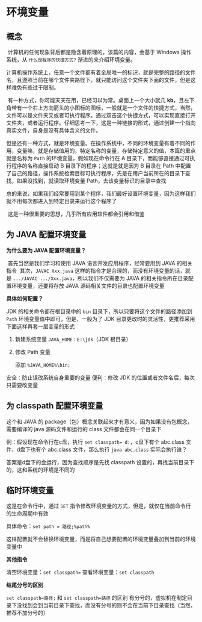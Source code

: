 # 环境变量

## 概念

​	计算机的任何现象背后都是隐含着原理的，该篇的内容，会基于 Windows 操作系统，从 `什么是程序的快捷方式?` 渐进的来介绍环境变量。

​	计算机操作系统上，任意一个文件都有着全局唯一的标识，就是完整的路径的文件名，且遵照当前在哪个文件夹路径下，就只能访问这个文件夹下面的文件，但是这样难免有些过于限制。

​	有一种方式，你可能天天在用，已经习以为常。桌面上一个大小就几 **kb**，且左下角带有一个右上方向箭头的小图标的图标，一般就是一个文件的快捷方式，当然，文件可以是文件夹又或者可执行程序。通过双击这个快捷方式，可以实现直接打开文件夹，或者运行程序。仔细思考一下，这是一种链接的形式，通过创建一个指向真实文件，自身是没有具体含义的文件。

​	但是还有一种方式，就是环境变量。在操作系统中，不同的环境变量有着不同的作用，变量嘛，就是存储值用的，特定名称的变量，存储特定意义的值，本篇的重点就是名称为 `Path` 的环境变量，假如现在命令行在 A 目录下，而能够直接通过可执行程序的名称直接启动 B 目录下的程序；这就是就是因为 B 目录在 Path 中配置了自己的路径，操作系统检索目标可执行程序，先是在用户当前所在的目录下查找，如果没找到，就读取环境变量 Path，去该变量标识的目录中查找

​	总的来说，如果我们经常要用到某个程序，我们最好设置环境变量，因为这样我们就不用每次都进入到特定目录来运行这个程序了

​	这是一种很重要的思想，几乎所有应用软件都会引用和借鉴

## 为 JAVA 配置环境变量
**为什么要为 JAVA 配置环境变量？**

​	首先当然是我们学习和使用 JAVA 语言开发应用程序，经常要用到 JAVA 的相关指令
​	其次，`JAVAC Xxx.java` 这样的指令才是合理的，而没有环境变量的话，就是 `.../JAVAC .../Xxx.java`，所以我们不仅需要为 JAVA 的相关指令所在目录配置环境变量，还要将存放 JAVA 源码相关文件的目录也配置环境变量

**具体如何配置？**

JDK 的相关命令都在根目录中的 `bin` 目录下，所以只要将这个文件的路径添加到 `Path` 环境变量值中即可，但是，一般为了 JDK 目录更改时的灵活性，更推荐采用下面这样再套一层变量的形式

1. 新建系统变量
   `JAVA_HOME` : `E:\jdk`（JDK 根目录）

2. 修改 Path 变量

   添加 `%JAVA_HOME%\bin;`

安全：防止误改系统自身重要的变量
便利：修改 JDK 的位置或者文件名后，每次只需要改变量 

## 为 classpath 配置环境变量

这个和 JAVA 的 package（包）概念关联起来才有意义，因为如果没有包概念，需要编译的 java 源码文件和运行的 class 文件都会在同一个目录下

例：假设现在命令行在c盘，执行 `set classpath= d:`，c盘下有个 abc.class 文件，d盘下也有个 abc.class 文件，那么执行 `java abc.class` 实际会执行谁？

答案是d盘下的会运行，因为查找顺序是先找 classpath 设置的，再找当前目录下的，这和系统的环境是不同的

## 临时环境变量

这是在命令行中，通过 `SET` 指令修改环境变量的方式，但是，就仅在当前命令行的生命周期中有效

具体命令：`set path = 路径;%path%`

这样配置就不会替换环境变量，而是将自己想要配置的环境变量叠加到当前的环境变量中

**其他指令**

清空环境变量：`set classpath=`
查看环境变量：`set classpath`

**结尾分号的区别**

`set classpath=路径;` 和 `set classpath=路径` 的区别
有分号的，虚拟机在制定目录下没找到会到当前目录下查找，而没有分号的则不会在当前下目录查找（当然，推荐不加分号的）